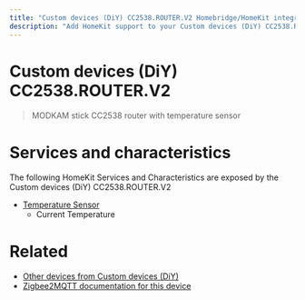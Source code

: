 ```yaml
---
title: "Custom devices (DiY) CC2538.ROUTER.V2 Homebridge/HomeKit integration"
description: "Add HomeKit support to your Custom devices (DiY) CC2538.ROUTER.V2, using Homebridge, Zigbee2MQTT and homebridge-z2m."
---
```

<!---
This file has been GENERATED using src/docgen/docgen.ts
DO NOT EDIT THIS FILE MANUALLY!
-->
# Custom devices (DiY) CC2538.ROUTER.V2
> MODKAM stick СС2538 router with temperature sensor


# Services and characteristics
The following HomeKit Services and Characteristics are exposed by
the Custom devices (DiY) CC2538.ROUTER.V2

* [Temperature Sensor](../../sensors.md)
  * Current Temperature


# Related
* [Other devices from Custom devices (DiY)](../index.md#custom_devices_diy)
* [Zigbee2MQTT documentation for this device](https://www.zigbee2mqtt.io/devices/CC2538.ROUTER.V2.html)